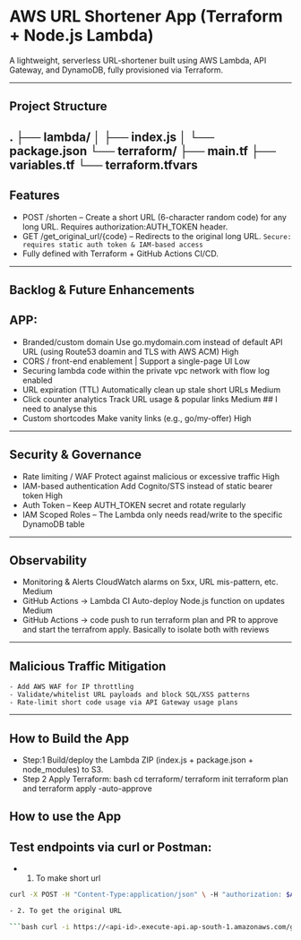 # AWS URL Shortener App (Terraform + Node.js Lambda)
A lightweight, serverless URL-shortener built using AWS Lambda, API Gateway, and DynamoDB, fully provisioned via Terraform.

--- 

## Project Structure
.
├── lambda/
│   ├── index.js
│   └── package.json
└── terraform/
    ├── main.tf
    ├── variables.tf
    └── terraform.tfvars
---

## Features
- POST /shorten – Create a short URL (6-character random code) for any long URL. Requires         authorization:AUTH_TOKEN header.
- GET /get_original_url/{code} – Redirects to the original long URL. `Secure: requires static auth token & IAM-based access`
- Fully defined with Terraform + GitHub Actions CI/CD.

---

## Backlog & Future Enhancements
## APP:
- Branded/custom domain	Use go.mydomain.com instead of default API URL (using Route53 doamin and TLS with AWS ACM)	High
- CORS / front-end enablement | Support a single-page UI	Low
- Securing lambda code within the private vpc network with flow log enabled
- URL expiration (TTL)	Automatically clean up stale short URLs	Medium
- Click counter analytics	Track URL usage & popular links	Medium ## I need to analyse this
- Custom shortcodes	Make vanity links (e.g., go/my-offer)	High

---

## Security & Governance
- Rate limiting / WAF	Protect against malicious or excessive traffic	High
- IAM-based authentication	Add Cognito/STS instead of static bearer token	High
- Auth Token – Keep AUTH_TOKEN secret and rotate regularly
- IAM Scoped Roles – The Lambda only needs read/write to the specific DynamoDB table

---

## Observability
- Monitoring & Alerts	CloudWatch alarms on 5xx, URL mis-pattern, etc.	Medium
- GitHub Actions → Lambda CI	Auto-deploy Node.js function on updates	Medium
- GitHub Actions → code push to run terraform plan and PR to approve and start the terrafrom apply. Basically to isolate both with reviews

---

## Malicious Traffic Mitigation 
    - Add AWS WAF for IP throttling
    - Validate/whitelist URL payloads and block SQL/XSS patterns
    - Rate-limit short code usage via API Gateway usage plans

---

## How to Build the App
- Step:1 Build/deploy the Lambda ZIP (index.js + package.json + node_modules) to S3.
- Step 2 Apply Terraform: bash cd terraform/ terraform init terraform plan and terraform apply -auto-approve 

## How to use the App
## Test endpoints via curl or Postman: 
    
- 1. To make short url
    
```bash        
curl -X POST -H "Content-Type:application/json" \ -H "authorization: $AUTH_TOKEN" \ -d '{"URL":"https://example.com"}' \ https://<api-id>.execute-api.ap-south-1.amazonaws.com/shorten        ```

- 2. To get the original URL

```bash curl -i https://<api-id>.execute-api.ap-south-1.amazonaws.com/get_original_url <shortCode_generated>        ```


